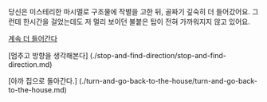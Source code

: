 당신은 미스테리한 마시멜로 구조물에 작별을 고한 뒤, 골짜기 깊숙히 더 들어갔어요.
그런데 한시간을 걸었는데도 저 멀리 보이던 불붙은 탑이 전혀 가까워지지 않고 있어요.

[계속 더 들어간다](./keep-going/keep-going.md)

[멈추고 방향을 생각해본다] (./stop-and-find-direction/stop-and-find-direction.md)

[아까 집으로 돌아간다.] (./turn-and-go-back-to-the-house/turn-and-go-back-to-the-house.md)